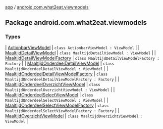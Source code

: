 [app](../index.md) / [android.com.what2eat.viewmodels](./index.md)

## Package android.com.what2eat.viewmodels

### Types

| [ActionbarViewModel](-actionbar-view-model/index.md) | `class ActionbarViewModel : ViewModel` |
| [MaaltijdDetailViewModel](-maaltijd-detail-view-model/index.md) | `class MaaltijdDetailViewModel : ViewModel` |
| [MaaltijdDetailViewModelFactory](-maaltijd-detail-view-model-factory/index.md) | `class MaaltijdDetailViewModelFactory : Factory` |
| [MaaltijdOnderdeelDetailViewModel](-maaltijd-onderdeel-detail-view-model/index.md) | `class MaaltijdOnderdeelDetailViewModel : ViewModel` |
| [MaaltijdOnderdeelDetailViewModelFactory](-maaltijd-onderdeel-detail-view-model-factory/index.md) | `class MaaltijdOnderdeelDetailViewModelFactory : Factory` |
| [MaaltijdOnderdeelOverzichtViewModel](-maaltijd-onderdeel-overzicht-view-model/index.md) | `class MaaltijdOnderdeelOverzichtViewModel : ViewModel` |
| [MaaltijdOnderdeelSelectViewModel](-maaltijd-onderdeel-select-view-model/index.md) | `class MaaltijdOnderdeelSelectViewModel : ViewModel` |
| [MaaltijdOnderdeelSelectViewModelFactory](-maaltijd-onderdeel-select-view-model-factory/index.md) | `class MaaltijdOnderdeelSelectViewModelFactory : Factory` |
| [MaaltijdOverzichtViewModel](-maaltijd-overzicht-view-model/index.md) | `class MaaltijdOverzichtViewModel : ViewModel` |

